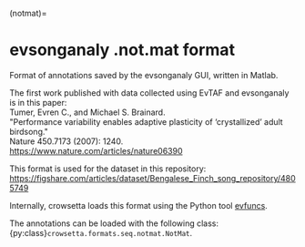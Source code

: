(notmat)=

# evsonganaly .not.mat format

Format of annotations saved by the evsonganaly GUI, written in Matlab.

The first work published with data collected using EvTAF and evsonganaly is in this paper:  
Tumer, Evren C., and Michael S. Brainard.  
"Performance variability enables adaptive plasticity of ‘crystallized’ adult birdsong."  
Nature 450.7173 (2007): 1240.  
<https://www.nature.com/articles/nature06390>  

This format is used for the dataset in this repository:
<https://figshare.com/articles/dataset/Bengalese_Finch_song_repository/4805749>

Internally, crowsetta loads this format using the 
Python tool [evfuncs](https://github.com/NickleDave/evfuncs).

The annotations can be loaded with the following class: 
{py:class}`crowsetta.formats.seq.notmat.NotMat`.
